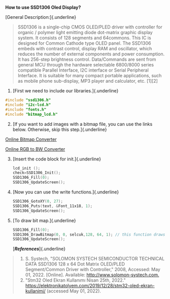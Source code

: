 **How to use SSD1306 Oled Display?**

[General Description:]{.underline}

> SSD1306 is a single-chip CMOS OLED/PLED driver with controller for organic / polymer light emitting diode dot-matrix graphic display system. It consists of 128 segments and 64commons. This IC is designed for Common Cathode type OLED panel. The SSD1306 embeds with contrast control, display RAM and oscillator, which reduces the number of external components and power consumption. It has 256-step brightness control. Data/Commands are sent from general MCU through the hardware selectable 6800/8000 series compatible Parallel Interface, I2C interface or Serial Peripheral Interface. It is suitable for many compact portable applications, such as mobile phone sub-display, MP3 player and calculator, etc. [1][2]

1.  [First we need to include our libraries.]{.underline}

``` c
#include "ssd1306.h"
#include "i2c-lcd.h"
#include "fonts.h"
#include "bitmap_lcd.h"
```

2.  [If you want to add images with a bitmap file, you can use the links below. Otherwise, skip this step.]{.underline}

[Online Bitmap Converter](https://www.mischianti.org/images-to-byte-array-online-converter-cpp-arduino/)

[Online RGB to BW Converter](https://convertimage.net/online-photo-effects/black-and-white-photo-fx.asp?i=20220501-154138-rfuef)

3.  [Insert the code block for init.]{.underline}

    ``` c
    lcd_init ();
    check=SSD1306_Init();
    SSD1306_Fill(0);
    SSD1306_UpdateScreen();
    ```

4.  [Now you can use the write functions.]{.underline}

    ``` c
    SSD1306_GotoXY(0, 27);
    SSD1306_Puts(text, &Font_11x18, 1); 
    SSD1306_UpdateScreen();
    ```

5.  [To draw bit map.]{.underline}

    ``` c
    SSD1306_Fill(0);
    SSD1306_DrawBitmap(0, 0, selcuk,128, 64, 1); // this function draws my photo
    SSD1306_UpdateScreen();
    ```

    [***References***]{.underline}

> 1.  S. Systech, "SOLOMON SYSTECH SEMICONDUCTOR TECHNICAL DATA SSD1306 128 x 64 Dot Matrix OLED/PLED Segment/Common Driver with Controller," 2008, Accessed: May 01, 2022. [Online]. Available: <http://www.solomon-systech.com.>
> 2.  "Stm32 Oled Ekran Kullanımı
>     Nisan 25th, 2022."
>     <https://elektronikatolyem.com/2019/12/28/stm32-oled-ekran-kullanimi/> (accessed
>     May 01, 2022).
